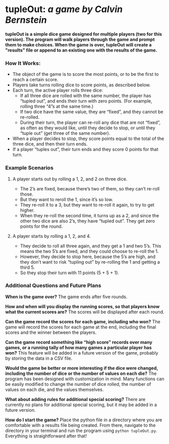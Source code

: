 # tupleOut: *a game by Calvin Bernstein*

**tupleOut is a simple dice game designed for multiple players (two for this version). The program will walk players through the game and prompt them to make choices. When the game is over, tupleOut will create a "results" file or append to an existing one with the results of the game.**

### How It Works:
- The object of the game is to score the most points, or to be the first to reach a certain score.
- Players take turns rolling dice to score points, as described below.
- Each turn, the active player rolls three dice:
	- If all three dice are rolled with the same number, the player has “tupled out”, and ends their turn with zero points. (For example, rolling three “4”s at the same time.)
	- If two dice have the same value, they are “fixed”, and they cannot be re-rolled.
	- During their turn, the player can re-roll any dice that are not “fixed”, as often as they would like, until they decide to stop, or until they “tuple out” (get three of the same number).
- When a player decides to stop, they score points equal to the total of the three dice, and then
their turn ends.
- If a player “tuples out”, their turn ends and they score 0 points for that turn.

### Example Scenarios
1. A player starts out by rolling a 1, 2, and 2 on three dice.
	- The 2’s are fixed, because there’s two of them, so they can’t re-roll those.
	- But they want to reroll the 1, since it’s so low.
	- They re-roll it to a 3, but they want to re-roll it again, to try to get higher.
	- When they re-roll the second time, it turns up as a 2, and since the other two dice are also 2’s, they have “tupled out”. They get zero points for the round.

2. A player starts by rolling a 1, 2, and 4.
	- They decide to roll all three again, and they get a 1 and two 5’s. This means the two 5’s are fixed, and they could choose to re-roll the 1.
	- However, they decide to stop here, because the 5’s are high, and they don’t want to risk “tupling out” by re-rolling the 1 and getting a third 5.
	- So they stop their turn with 11 points (5 + 5 + 1).


### Additional Questions and Future Plans

**When is the game over?**
The game ends after five rounds.

**How and when will you display the running scores, so that players know what the current scores are?**
The scores will be displayed after each round.

**Can the game record the scores for each game, including who won?**
The game will record the scores for each game at the end, including the final scores and the winner between the players.

**Can the game record something like “high score” records over many games, or a running tally of how many games a particular player has won?**
This feature will be added in a future version of the game, probably by storing the data in a CSV file.

**Would the game be better or more interesting if the dice were changed, including the number of dice or the number of values on each die?**
The program has been designed with customization in mind. Many functions can be easily modified to change the number of dice rolled, the number of values on each die, and the values themselves.

**What about adding rules for additional special scoring?**
There are currently no plans for additional special scoring, but it may be added in a future version.

**How do I start the game?**
Place the python file in a directory where you are comfortable with a results file being created. From there, navigate to the directory in your terminal and run the program using `python tupleOut.py`. Everything is straightforward after that!
	